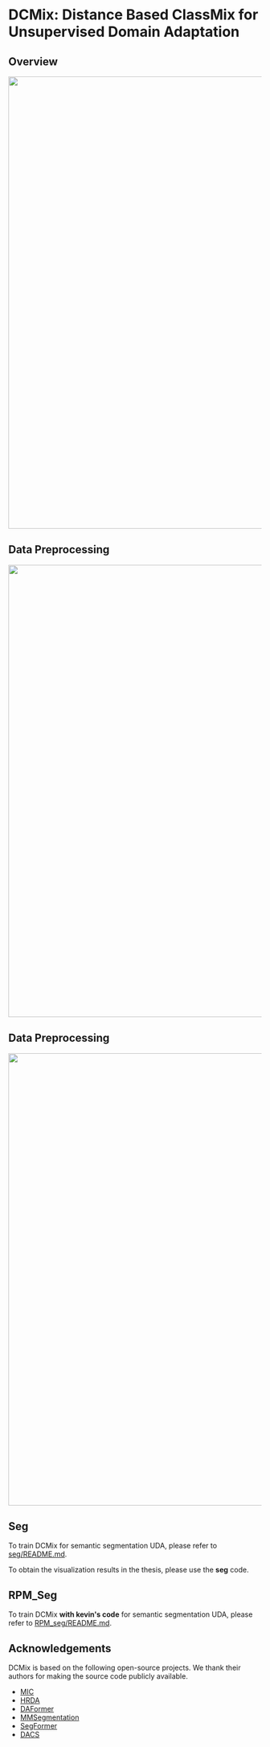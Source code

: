 # DCMix: Distance Based ClassMix for Unsupervised Domain Adaptation

## Overview
<img src="readme_source/DCMix_full_arc.png" width="900">

## Data Preprocessing
<img src="readme_source/DCMix_pre.png" width="900">

## Data Preprocessing
<img src="readme_source/DCMix_Mixing.png" width="900">

## Seg
To train DCMix for semantic segmentation UDA, please refer to [seg/README.md](seg/README.md).

To obtain the visualization results in the thesis, please use the **seg** code.

## RPM_Seg
To train DCMix **with kevin's code** for semantic segmentation UDA, please refer to [RPM_seg/README.md](RPM_seg/README.md).

## Acknowledgements

DCMix is based on the following open-source projects. We thank their
authors for making the source code publicly available.

* [MIC](https://github.com/lhoyer/MIC)
* [HRDA](https://github.com/lhoyer/HRDA)
* [DAFormer](https://github.com/lhoyer/DAFormer)
* [MMSegmentation](https://github.com/open-mmlab/mmsegmentation)
* [SegFormer](https://github.com/NVlabs/SegFormer)
* [DACS](https://github.com/vikolss/DACS)
